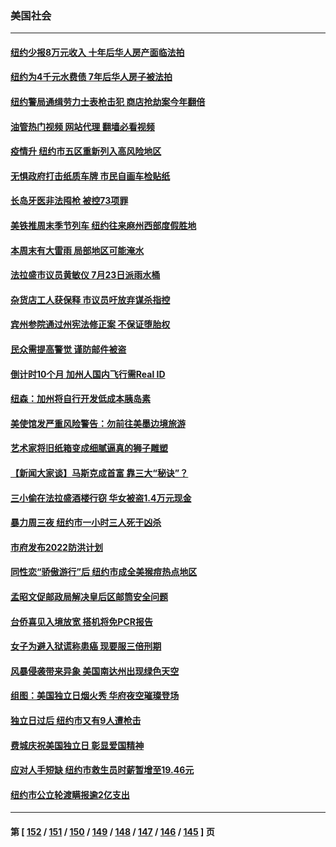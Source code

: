 ### 美国社会
---
#### [纽约少报8万元收入 十年后华人房产面临法拍](../../pages/ncid1078160/n13776905.md?07091645) 
#### [纽约为4千元水费债 7年后华人房子被法拍](../../pages/ncid1078160/n13776895.md?07091645) 
#### [纽约警局通缉劳力士表枪击犯 商店抢劫案今年翻倍](../../pages/ncid1078160/n13776901.md?07091645) 
#### [油管热门视频 网站代理 翻墙必看视频](http://209.222.30.114:81/youtube.html?07091645)
#### [疫情升  纽约市五区重新列入高风险地区](../../pages/ncid1078160/n13776881.md?07091645) 
#### [无惧政府打击纸质车牌 市民自画车检贴纸](../../pages/ncid1078160/n13776893.md?07091645) 
#### [长岛牙医非法囤枪 被控73项罪](../../pages/ncid1078160/n13776897.md?07091645) 
#### [美铁推周末季节列车 纽约往来麻州西部度假胜地](../../pages/ncid1078160/n13776899.md?07091645) 
#### [本周末有大雷雨 局部地区可能淹水](../../pages/ncid1078160/n13776919.md?07091645) 
#### [法拉盛市议员黄敏仪 7月23日派雨水桶](../../pages/ncid1078160/n13776907.md?07091645) 
#### [杂货店工人获保释 市议员吁放弃谋杀指控](../../pages/ncid1078160/n13776911.md?07091645) 
#### [宾州参院通过州宪法修正案 不保证堕胎权](../../pages/ncid1078160/n13776786.md?07091645) 
#### [民众需提高警觉 谨防邮件被盗](../../pages/ncid1078160/n13776791.md?07091645) 
#### [倒计时10个月 加州人国内飞行需Real ID](../../pages/ncid1078160/n13776753.md?07091645) 
#### [纽森：加州将自行开发低成本胰岛素](../../pages/ncid1078160/n13776738.md?07091645) 
#### [美使馆发严重风险警告：勿前往美墨边境旅游](../../pages/ncid1078160/n13776731.md?07091645) 
#### [艺术家将旧纸箱变成细腻逼真的狮子雕塑](../../pages/ncid1078160/n13776508.md?07091645) 
#### [【新闻大家谈】马斯克成首富 靠三大“秘诀”？](../../pages/ncid1078160/n13776114.md?07091645) 
#### [三小偷在法拉盛酒楼行窃 华女被盗1.4万元现金](../../pages/ncid1078160/n13776189.md?07091645) 
#### [暴力周三夜 纽约市一小时三人死于凶杀](../../pages/ncid1078160/n13776145.md?07091645) 
#### [市府发布2022防洪计划](../../pages/ncid1078160/n13776183.md?07091645) 
#### [同性恋“骄傲游行”后  纽约市成全美猴痘热点地区](../../pages/ncid1078160/n13776186.md?07091645) 
#### [孟昭文促邮政局解决皇后区邮筒安全问题](../../pages/ncid1078160/n13776194.md?07091645) 
#### [台侨喜见入境放宽 搭机将免PCR报告](../../pages/ncid1078160/n13776086.md?07091645) 
#### [女子为避入狱谎称患癌 现要服三倍刑期](../../pages/ncid1078160/n13775978.md?07091645) 
#### [风暴侵袭带来异象 美国南达州出现绿色天空](../../pages/ncid1078160/n13775578.md?07091645) 
#### [组图：美国独立日烟火秀 华府夜空璀璨登场](../../pages/ncid1078160/n13774797.md?07091645) 
#### [独立日过后 纽约市又有9人遭枪击](../../pages/ncid1078160/n13775331.md?07091645) 
#### [费城庆祝美国独立日 彰显爱国精神](../../pages/ncid1078160/n13775347.md?07091645) 
#### [应对人手短缺  纽约市救生员时薪暂增至19.46元](../../pages/ncid1078160/n13775338.md?07091645) 
#### [纽约市公立轮渡瞒报逾2亿支出](../../pages/ncid1078160/n13775368.md?07091645) 

---
#### 第 [ [152](./152.md?07091645) / [151](./151.md?07091645) / [150](./150.md?07091645) / [149](./149.md?07091645) / [148](./148.md?07091645) / [147](./147.md?07091645) / [146](./146.md?07091645) / [145](./145.md?07091645) ] 页
